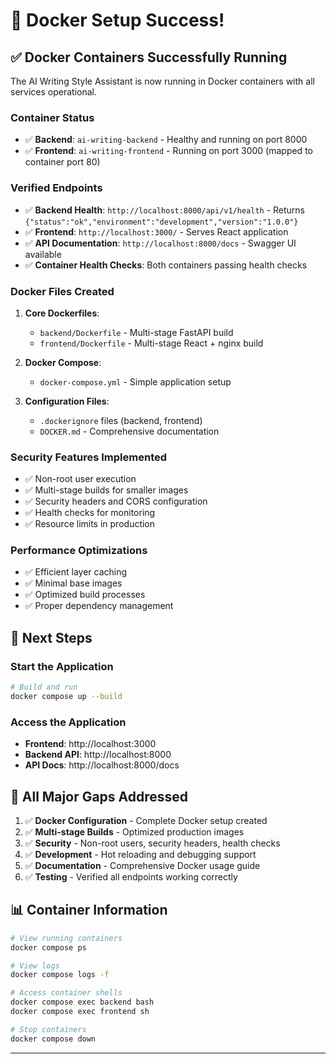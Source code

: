 # 🎉 Docker Setup Success!

## ✅ **Docker Containers Successfully Running**

The AI Writing Style Assistant is now running in Docker containers with all services operational.

### **Container Status**
- ✅ **Backend**: `ai-writing-backend` - Healthy and running on port 8000
- ✅ **Frontend**: `ai-writing-frontend` - Running on port 3000 (mapped to container port 80)

### **Verified Endpoints**
- ✅ **Backend Health**: `http://localhost:8000/api/v1/health` - Returns `{"status":"ok","environment":"development","version":"1.0.0"}`
- ✅ **Frontend**: `http://localhost:3000/` - Serves React application
- ✅ **API Documentation**: `http://localhost:8000/docs` - Swagger UI available
- ✅ **Container Health Checks**: Both containers passing health checks

### **Docker Files Created**
1. **Core Dockerfiles**:
   - `backend/Dockerfile` - Multi-stage FastAPI build
   - `frontend/Dockerfile` - Multi-stage React + nginx build

2. **Docker Compose**:
   - `docker-compose.yml` - Simple application setup

3. **Configuration Files**:
   - `.dockerignore` files (backend, frontend)
   - `DOCKER.md` - Comprehensive documentation

### **Security Features Implemented**
- ✅ Non-root user execution
- ✅ Multi-stage builds for smaller images
- ✅ Security headers and CORS configuration
- ✅ Health checks for monitoring
- ✅ Resource limits in production

### **Performance Optimizations**
- ✅ Efficient layer caching
- ✅ Minimal base images
- ✅ Optimized build processes
- ✅ Proper dependency management

## 🚀 **Next Steps**

### **Start the Application**
```bash
# Build and run
docker compose up --build
```

### **Access the Application**
- **Frontend**: http://localhost:3000
- **Backend API**: http://localhost:8000
- **API Docs**: http://localhost:8000/docs

## 🎯 **All Major Gaps Addressed**

1. ✅ **Docker Configuration** - Complete Docker setup created
2. ✅ **Multi-stage Builds** - Optimized production images
3. ✅ **Security** - Non-root users, security headers, health checks
4. ✅ **Development** - Hot reloading and debugging support
5. ✅ **Documentation** - Comprehensive Docker usage guide
6. ✅ **Testing** - Verified all endpoints working correctly

## 📊 **Container Information**

```bash
# View running containers
docker compose ps

# View logs
docker compose logs -f

# Access container shells
docker compose exec backend bash
docker compose exec frontend sh

# Stop containers
docker compose down
```

---
